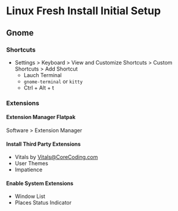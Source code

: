 # Linux Fresh Install Initial Setup
## Gnome
### Shortcuts
- Settings > Keyboard > View and Customize Shortcuts > Custom Shortcuts > Add Shortcut
  - Lauch Terminal
  - `gnome-terminal` or `kitty`
  - Ctrl + Alt + t

### Extensions
#### Extension Manager Flatpak
Software > Extension Manager

#### Install Third Party Extensions
- Vitals by Vitals@CoreCoding.com
- User Themes
- Impatience

#### Enable System Extensions
- Window List
- Places Status Indicator
